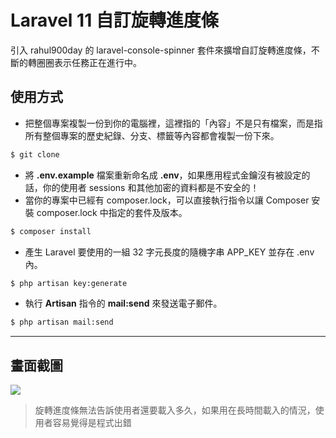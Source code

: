 # Laravel 11 自訂旋轉進度條

引入 rahul900day 的 laravel-console-spinner 套件來擴增自訂旋轉進度條，不斷的轉圈圈表示任務正在進行中。

## 使用方式
- 把整個專案複製一份到你的電腦裡，這裡指的「內容」不是只有檔案，而是指所有整個專案的歷史紀錄、分支、標籤等內容都會複製一份下來。
```sh
$ git clone
```
- 將 __.env.example__ 檔案重新命名成 __.env__，如果應用程式金鑰沒有被設定的話，你的使用者 sessions 和其他加密的資料都是不安全的！
- 當你的專案中已經有 composer.lock，可以直接執行指令以讓 Composer 安裝 composer.lock 中指定的套件及版本。
```sh
$ composer install
```
- 產生 Laravel 要使用的一組 32 字元長度的隨機字串 APP_KEY 並存在 .env 內。
```sh
$ php artisan key:generate
```
- 執行 __Artisan__ 指令的 __mail:send__ 來發送電子郵件。
```sh
$ php artisan mail:send
```

----

## 畫面截圖
![](https://i.imgur.com/yCxfPN5.gif)
> 旋轉進度條無法告訴使用者還要載入多久，如果用在長時間載入的情況，使用者容易覺得是程式出錯
